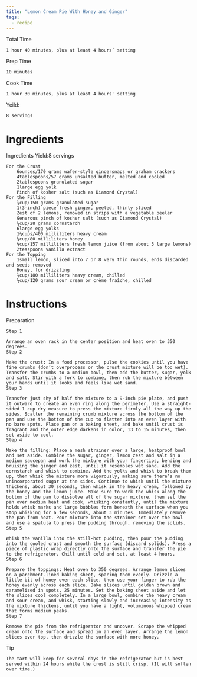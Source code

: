 ```yaml
---
title: "Lemon Cream Pie With Honey and Ginger"
tags:
  - recipe
---
```


Total Time

    1 hour 40 minutes, plus at least 4 hours’ setting

Prep Time

    10 minutes

Cook Time

    1 hour 30 minutes, plus at least 4 hours' setting

Yeild:

    8 servings

# Ingredients

Ingredients
Yield:8 servings

    For the Crust
        6ounces/170 grams wafer-style gingersnaps or graham crackers
        4tablespoons/57 grams unsalted butter, melted and cooled
        2tablespoons granulated sugar
        1large egg yolk
        Pinch of kosher salt (such as Diamond Crystal)
    For the Filling
        ¾cup/150 grams granulated sugar
        1(3-inch) piece fresh ginger, peeled, thinly sliced
        Zest of 2 lemons, removed in strips with a vegetable peeler
        Generous pinch of kosher salt (such as Diamond Crystal)
        ¼cup/28 grams cornstarch
        6large egg yolks
        1⅔cups/400 milliliters heavy cream
        ¼cup/80 milliliters honey
        ⅔cup/157 milliliters fresh lemon juice (from about 3 large lemons)
        2teaspoons vanilla extract
    For the Topping
        1small lemon, sliced into 7 or 8 very thin rounds, ends discarded and seeds removed
        Honey, for drizzling
        ¾cup/180 milliliters heavy cream, chilled
        ½cup/120 grams sour cream or crème fraîche, chilled


# Instructions

Preparation

    Step 1

    Arrange an oven rack in the center position and heat oven to 350 degrees.
    Step 2

    Make the crust: In a food processor, pulse the cookies until you have fine crumbs (don’t overprocess or the crust mixture will be too wet). Transfer the crumbs to a medium bowl, then add the butter, sugar, yolk and salt. Stir with a fork to combine, then rub the mixture between your hands until it looks and feels like wet sand.
    Step 3

    Transfer just shy of half the mixture to a 9-inch pie plate, and push it outward to create an even ring along the perimeter. Use a straight-sided 1 cup dry measure to press the mixture firmly all the way up the sides. Scatter the remaining crumb mixture across the bottom of the pan and use the bottom of the cup to flatten into an even layer with no bare spots. Place pan on a baking sheet, and bake until crust is fragrant and the outer edge darkens in color, 13 to 15 minutes, then set aside to cool.
    Step 4

    Make the filling: Place a mesh strainer over a large, heatproof bowl and set aside. Combine the sugar, ginger, lemon zest and salt in a medium saucepan and work the mixture with your fingertips, bending and bruising the ginger and zest, until it resembles wet sand. Add the cornstarch and whisk to combine. Add the yolks and whisk to break them up, then whisk the mixture more vigorously, making sure there’s no unincorporated sugar at the sides. Continue to whisk until the mixture thickens, about 30 seconds, then whisk in the heavy cream, followed by the honey and the lemon juice. Make sure to work the whisk along the bottom of the pan to dissolve all of the sugar mixture, then set the pan over medium heat and cook, whisking constantly, until the mixture holds whisk marks and large bubbles form beneath the surface when you stop whisking for a few seconds, about 3 minutes. Immediately remove the pan from heat. Pour mixture into the strainer set over the bowl and use a spatula to press the pudding through, removing the solids.
    Step 5

    Whisk the vanilla into the still-hot pudding, then pour the pudding into the cooled crust and smooth the surface (discard solids). Press a piece of plastic wrap directly onto the surface and transfer the pie to the refrigerator. Chill until cold and set, at least 4 hours.
    Step 6

    Prepare the toppings: Heat oven to 350 degrees. Arrange lemon slices on a parchment-lined baking sheet, spacing them evenly. Drizzle a little bit of honey over each slice, then use your finger to rub the honey evenly across each slice. Bake slices until golden brown and caramelized in spots, 25 minutes. Set the baking sheet aside and let the slices cool completely. In a large bowl, combine the heavy cream and sour cream, and whisk, starting slowly and increasing intensity as the mixture thickens, until you have a light, voluminous whipped cream that forms medium peaks.
    Step 7

    Remove the pie from the refrigerator and uncover. Scrape the whipped cream onto the surface and spread in an even layer. Arrange the lemon slices over top, then drizzle the surface with more honey.

Tip

    The tart will keep for several days in the refrigerator but is best served within 24 hours while the crust is still crisp. (It will soften over time.)